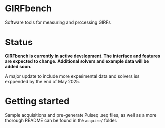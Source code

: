 # GIRFbench
Software tools for measuring and processing GIRFs

# Status

**GIRFbench is currently in active development. The interface and features are expected to change. Additional solvers and example data will be added soon.**

A major update to include more experimental data and solvers iss exppended by the end of May 2025.

# Getting started
Sample acquisitions and pre-generate Pulseq .seq files, as well as a more thorough README can be found in the `acquire/` folder.

